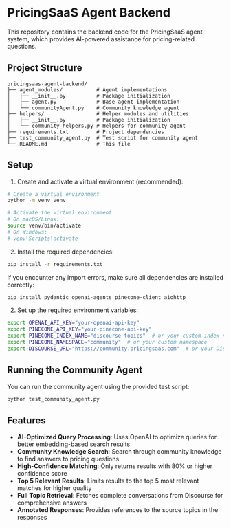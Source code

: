 # PricingSaaS Agent Backend

This repository contains the backend code for the PricingSaaS agent system, which provides AI-powered assistance for pricing-related questions.

## Project Structure

```
pricingsaas-agent-backend/
├── agent_modules/           # Agent implementations
│   ├── __init__.py          # Package initialization
│   ├── agent.py             # Base agent implementation
│   └── communityAgent.py    # Community knowledge agent
├── helpers/                 # Helper modules and utilities
│   ├── __init__.py          # Package initialization
│   └── community_helpers.py # Helpers for community agent
├── requirements.txt         # Project dependencies
├── test_community_agent.py  # Test script for community agent
└── README.md                # This file
```

## Setup

1. Create and activate a virtual environment (recommended):

```bash
# Create a virtual environment
python -m venv venv

# Activate the virtual environment
# On macOS/Linux:
source venv/bin/activate
# On Windows:
# venv\Scripts\activate
```

2. Install the required dependencies:

```bash
pip install -r requirements.txt
```

If you encounter any import errors, make sure all dependencies are installed correctly:

```bash
pip install pydantic openai-agents pinecone-client aiohttp
```

2. Set up the required environment variables:

```bash
export OPENAI_API_KEY="your-openai-api-key"
export PINECONE_API_KEY="your-pinecone-api-key"
export PINECONE_INDEX_NAME="discourse-topics"  # or your custom index name
export PINECONE_NAMESPACE="community"  # or your custom namespace
export DISCOURSE_URL="https://community.pricingsaas.com"  # or your Discourse URL
```

## Running the Community Agent

You can run the community agent using the provided test script:

```bash
python test_community_agent.py
```

## Features

- **AI-Optimized Query Processing**: Uses OpenAI to optimize queries for better embedding-based search results
- **Community Knowledge Search**: Search through community knowledge to find answers to pricing questions
- **High-Confidence Matching**: Only returns results with 80% or higher confidence score
- **Top 5 Relevant Results**: Limits results to the top 5 most relevant matches for higher quality
- **Full Topic Retrieval**: Fetches complete conversations from Discourse for comprehensive answers
- **Annotated Responses**: Provides references to the source topics in the responses
